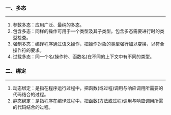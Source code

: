 ### 一、多态

---

1. 参数多态：应用广泛、最纯的多态。
2. 包含多态：同样的操作可用于一个类型及其子类型。包含多态需要进行时的类型检查。
3. 强制多态：编译程序通过语义操作，把操作对象的类型强行加以变换，以符合操作符的要求。
4. 过载多态：同一个名(操作符、函数名)在不同的上下文中有不同的类型。



### 二、绑定

---

1. 动态绑定：是指在程序运行过程中，把函数(或过程)调用与响应调用所需要的代码结合的过程。
2. 静态绑定：是指程序在编译过程中，把函数(方法或过程)调用与响应调用所需的代码结合的过程。